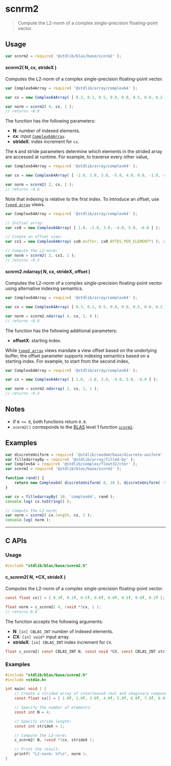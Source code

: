 <!--

@license Apache-2.0

Copyright (c) 2024 The Stdlib Authors.

Licensed under the Apache License, Version 2.0 (the "License");
you may not use this file except in compliance with the License.
You may obtain a copy of the License at

   http://www.apache.org/licenses/LICENSE-2.0

Unless required by applicable law or agreed to in writing, software
distributed under the License is distributed on an "AS IS" BASIS,
WITHOUT WARRANTIES OR CONDITIONS OF ANY KIND, either express or implied.
See the License for the specific language governing permissions and
limitations under the License.

-->

# scnrm2

> Compute the L2-norm of a complex single-precision floating-point vector.

<section class="usage">

## Usage

```javascript
var scnrm2 = require( '@stdlib/blas/base/scnrm2' );
```

#### scnrm2( N, cx, strideX )

Computes the L2-norm of a complex single-precision floating-point vector.

```javascript
var Complex64Array = require( '@stdlib/array/complex64' );

var cx = new Complex64Array( [ 0.3, 0.1, 0.5, 0.0, 0.0, 0.5, 0.0, 0.2 ] );

var norm = scnrm2( 4, cx, 1 );
// returns ~0.8
```

The function has the following parameters:

-   **N**: number of indexed elements.
-   **cx**: input [`Complex64Array`][@stdlib/array/complex64].
-   **strideX**: index increment for `cx`.

The `N` and stride parameters determine which elements in the strided array are accessed at runtime. For example, to traverse every other value,

```javascript
var Complex64Array = require( '@stdlib/array/complex64' );

var cx = new Complex64Array( [ -2.0, 1.0, 3.0, -5.0, 4.0, 0.0, -1.0, -3.0 ] );

var norm = scnrm2( 2, cx, 2 );
// returns ~4.6
```

Note that indexing is relative to the first index. To introduce an offset, use [`typed array`][mdn-typed-array] views.

```javascript
var Complex64Array = require( '@stdlib/array/complex64' );

// Initial array:
var cx0 = new Complex64Array( [ 1.0, -2.0, 3.0, -4.0, 5.0, -6.0 ] );

// Create an offset view:
var cx1 = new Complex64Array( cx0.buffer, cx0.BYTES_PER_ELEMENT*1 ); // start at 2nd element

// Compute the L2-norm:
var norm = scnrm2( 2, cx1, 1 );
// returns ~9.3
```

#### scnrm2.ndarray( N, cx, strideX, offset )

Computes the L2-norm of a complex single-precision floating-point vector using alternative indexing semantics.

```javascript
var Complex64Array = require( '@stdlib/array/complex64' );

var cx = new Complex64Array( [ 0.3, 0.1, 0.5, 0.0, 0.0, 0.5, 0.0, 0.2 ] );

var norm = scnrm2.ndarray( 4, cx, 1, 0 );
// returns ~0.8
```

The function has the following additional parameters:

-   **offsetX**: starting index.

While [`typed array`][mdn-typed-array] views mandate a view offset based on the underlying buffer, the offset parameter supports indexing semantics based on a starting index. For example, to start from the second index,

```javascript
var Complex64Array = require( '@stdlib/array/complex64' );

var cx = new Complex64Array( [ 1.0, -2.0, 3.0, -4.0, 5.0, -6.0 ] );

var norm = scnrm2.ndarray( 2, cx, 1, 1 );
// returns ~9.3
```

</section>

<!-- /.usage -->

<section class="notes">

## Notes

-   If `N <= 0`, both functions return `0.0`.
-   `scnrm2()` corresponds to the [BLAS][blas] level 1 function [`scnrm2`][scnrm2].

</section>

<!-- /.notes -->

<section class="examples">

## Examples

<!-- eslint no-undef: "error" -->

```javascript
var discreteUniform = require( '@stdlib/random/base/discrete-uniform' );
var filledarrayBy = require( '@stdlib/array/filled-by' );
var Complex64 = require( '@stdlib/complex/float32/ctor' );
var scnrm2 = require( '@stdlib/blas/base/scnrm2' );

function rand() {
    return new Complex64( discreteUniform( 0, 10 ), discreteUniform( -5, 5 ) );
}

var cx = filledarrayBy( 10, 'complex64', rand );
console.log( cx.toString() );

// Compute the L2-norm:
var norm = scnrm2( cx.length, cx, 1 );
console.log( norm );
```

</section>

<!-- /.examples -->

<!-- C interface documentation. -->

* * *

<section class="c">

## C APIs

<!-- Section to include introductory text. Make sure to keep an empty line after the intro `section` element and another before the `/section` close. -->

<section class="intro">

</section>

<!-- /.intro -->

<!-- C usage documentation. -->

<section class="usage">

### Usage

```c
#include "stdlib/blas/base/scnrm2.h"
```

#### c_scnrm2( N, \*CX, strideX )

Computes the L2-norm of a complex single-precision floating-point vector.

```c
const float cx[] = { 0.3f, 0.1f, 0.5f, 0.0f, 0.0f, 0.5f, 0.0f, 0.2f };

float norm = c_scnrm2( 4, (void *)cx, 1 );
// returns 0.8
```

The function accepts the following arguments:

-   **N**: `[in] CBLAS_INT` number of indexed elements.
-   **CX**: `[in] void*` input array.
-   **strideX**: `[in] CBLAS_INT` index increment for `CX`.

```c
float c_scnrm2( const CBLAS_INT N, const void *CX, const CBLAS_INT strideX );
```

</section>

<!-- /.usage -->

<!-- C API usage notes. Make sure to keep an empty line after the `section` element and another before the `/section` close. -->

<section class="notes">

</section>

<!-- /.notes -->

<!-- C API usage examples. -->

<section class="examples">

### Examples

```c
#include "stdlib/blas/base/scnrm2.h"
#include <stdio.h>

int main( void ) {
    // Create a strided array of interleaved real and imaginary components:
    const float cx[] = { 1.0f, 2.0f, 3.0f, 4.0f, 5.0f, 6.0f, 7.0f, 8.0f };

    // Specify the number of elements:
    const int N = 4;

    // Specify stride length:
    const int strideX = 1;

    // Compute the L2-norm:
    c_scnrm2( N, (void *)cx, strideX );

    // Print the result:
    printf( "L2-norm: %f\n", norm );
}
```

</section>

<!-- /.examples -->

</section>

<!-- /.c -->

<!-- Section for related `stdlib` packages. Do not manually edit this section, as it is automatically populated. -->

<section class="related">

</section>

<!-- /.related -->

<!-- Section for all links. Make sure to keep an empty line after the `section` element and another before the `/section` close. -->

<section class="links">

[blas]: http://www.netlib.org/blas

[scnrm2]: https://www.netlib.org/lapack/explore-html/d1/d2a/group__nrm2_gaee5779d5d216a7cd8cf83488fb6bb175.html#gaee5779d5d216a7cd8cf83488fb6bb175

[@stdlib/array/complex64]: https://github.com/stdlib-js/array-complex64

[mdn-typed-array]: https://developer.mozilla.org/en-US/docs/Web/JavaScript/Reference/Global_Objects/TypedArray

</section>

<!-- /.links -->
